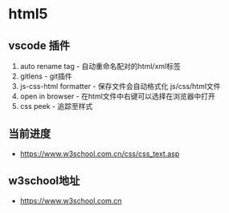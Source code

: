 # html5
## vscode 插件
1. auto rename tag - 自动重命名配对的html/xml标签
2. gitlens - git插件
3. js-css-html formatter - 保存文件会自动格式化 js/css/html文件
4. open in browser - 在html文件中右键可以选择在浏览器中打开
5. css peek - 追踪至样式

## 当前进度
* https://www.w3school.com.cn/css/css_text.asp

## w3school地址
* https://www.w3school.com.cn
